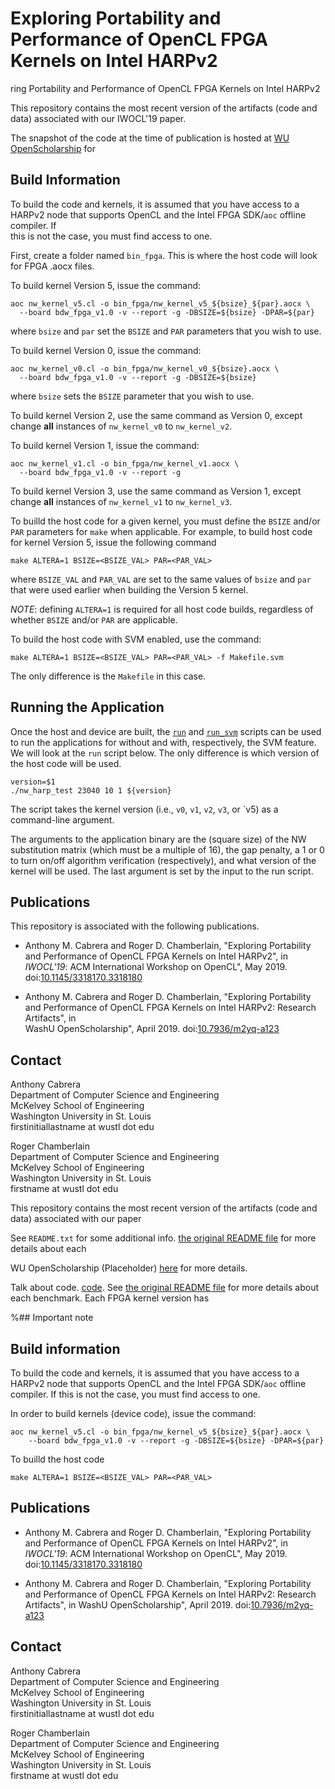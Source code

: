 
# Exploring Portability and Performance of OpenCL FPGA Kernels on Intel HARPv2 
ring Portability and Performance of OpenCL FPGA Kernels on Intel HARPv2 

This repository contains the most recent version of the artifacts (code and 
data) associated with our IWOCL'19 paper. 

The snapshot of the code at the time of publication is hosted at [WU 
OpenScholarship](https://doi.org/10.7936/m2yq-a123) for 


## Build Information 
To build the code and kernels, it is assumed that you have access to a HARPv2
node that supports OpenCL and the Intel FPGA SDK/`aoc` offline compiler. If  
this is not the case, you must find access to one.

First, create a folder named `bin_fpga`. This is where the host code will look
for FPGA .aocx files.

To build kernel Version 5, issue the command:

```
aoc nw_kernel_v5.cl -o bin_fpga/nw_kernel_v5_${bsize}_${par}.aocx \
  --board bdw_fpga_v1.0 -v --report -g -DBSIZE=${bsize} -DPAR=${par}

```

where `bsize` and `par` set the `BSIZE` and `PAR` parameters that you wish to
use. 


To build kernel Version 0, issue the command:

```
aoc nw_kernel_v0.cl -o bin_fpga/nw_kernel_v0_${bsize}.aocx \
  --board bdw_fpga_v1.0 -v --report -g -DBSIZE=${bsize} 

```

where `bsize` sets the `BSIZE` parameter that you wish to use.

To build kernel Version 2, use the same command as Version 0, except change 
**all** instances of  `nw_kernel_v0` to `nw_kernel_v2`.


To build kernel Version 1, issue the command:

```
aoc nw_kernel_v1.cl -o bin_fpga/nw_kernel_v1.aocx \
  --board bdw_fpga_v1.0 -v --report -g 

```

To build kernel Version 3, use the same command as Version 1, except change 
**all** instances of  `nw_kernel_v1` to `nw_kernel_v3`.

To builld the host code for a given kernel, you must define the `BSIZE` and/or
`PAR` parameters for `make` when applicable. For example, to build host code
for kernel Version 5, issue the following command

```
make ALTERA=1 BSIZE=<BSIZE_VAL> PAR=<PAR_VAL>
```

where `BSIZE_VAL` and `PAR_VAL` are set to the same values of `bsize` and `par`
that were used earlier when building the Version 5 kernel.

*NOTE*: defining `ALTERA=1` is required for all host code builds, regardless of
whether `BSIZE` and/or `PAR` are applicable.

To build the host code with SVM enabled, use the command:

```
make ALTERA=1 BSIZE=<BSIZE_VAL> PAR=<PAR_VAL> -f Makefile.svm
```

The only difference is the `Makefile` in this case.


## Running the Application

Once the host and device are built, the [`run`](run) and [`run_svm`](svm) 
scripts can be used to run the applications for without and with, respectively, 
the SVM feature. We will look at the `run` script below. The only difference is
which version of the host code will be used.

```
version=$1
./nw_harp_test 23040 10 1 ${version} 
```

The script takes the kernel version (i.e., `v0`, `v1`, `v2`, `v3`, or `v5) as a
command-line argument.

The arguments to the application binary are the (square size) of the NW
substitution matrix (which must be a multiple of 16), the gap penalty, a 1 or 0
to turn on/off algorithm verification (respectively), and what version of the
kernel will be used. The last argument is set by the input to the run script.

## Publications

This repository is associated with the following publications.

- Anthony M. Cabrera and Roger D. Chamberlain, "Exploring Portability and 
  Performance of OpenCL FPGA Kernels on Intel HARPv2", in *IWOCL'19*: ACM 
  International Workshop on OpenCL", May 2019.
doi:[10.1145/3318170.3318180](https://www.iwocl.org/iwocl-2019/conference-program/)

- Anthony M. Cabrera and Roger D. Chamberlain, "Exploring Portability and 
  Performance of OpenCL FPGA Kernels on Intel HARPv2: Research Artifacts", in  
  WashU OpenScholarship", April 2019.
doi:[10.7936/m2yq-a123](https://www.iwocl.org/iwocl-2019/conference-program/)

## Contact

Anthony Cabrera<br />
Department of Computer Science and Engineering<br />
McKelvey School of Engineering<br />
Washington University in St. Louis<br />
firstinitiallastname at wustl dot edu<br />

Roger Chamberlain<br />
Department of Computer Science and Engineering<br />
McKelvey School of Engineering<br />
Washington University in St. Louis<br />
firstname at wustl dot edu<br /> 


This repository contains the most recent version of the artifacts (code and
data) associated with our paper 

See `README.txt` for some additional info. 
[the original README file](README.txt) for more details about each

WU OpenScholarship (Placeholder)
[here](https://openscholarship.wustl.edu/data/9/) for
more details.


Talk about code. [code](opencl). See
[the original README file](README_original) for more details about each
benchmark. Each FPGA kernel version has 

%## Important note

## Build information
To build the code and kernels, it is assumed that you have access to a HARPv2
node that supports OpenCL and the Intel FPGA SDK/`aoc` offline compiler. If 
this is not the case, you must find access to one.

In order to build kernels (device code), issue the command:

```
aoc nw_kernel_v5.cl -o bin_fpga/nw_kernel_v5_${bsize}_${par}.aocx \
	--board bdw_fpga_v1.0 -v --report -g -DBSIZE=${bsize} -DPAR=${par}

```

To builld the host code

```
make ALTERA=1 BSIZE=<BSIZE_VAL> PAR=<PAR_VAL>
```

## Publications

- Anthony M. Cabrera and Roger D. Chamberlain, "Exploring Portability and
  Performance of OpenCL FPGA Kernels on Intel HARPv2", in *IWOCL'19*: ACM
  International Workshop on OpenCL", May 2019. doi:[10.1145/3318170.3318180](https://www.iwocl.org/iwocl-2019/conference-program/)

- Anthony M. Cabrera and Roger D. Chamberlain, "Exploring Portability and
  Performance of OpenCL FPGA Kernels on Intel HARPv2: Research Artifacts", in 
  WashU OpenScholarship", April 2019. doi:[10.7936/m2yq-a123](https://www.iwocl.org/iwocl-2019/conference-program/)

## Contact

Anthony Cabrera<br />
Department of Computer Science and Engineering<br />
McKelvey School of Engineering<br />
Washington University in St. Louis<br />
firstinitiallastname at wustl dot edu<br />

Roger Chamberlain<br />
Department of Computer Science and Engineering<br />
McKelvey School of Engineering<br />
Washington University in St. Louis<br />
firstname at wustl dot edu<br />

